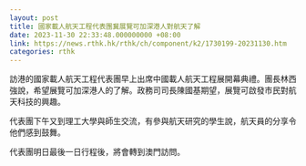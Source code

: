 ```yaml
---
layout: post
title: 國家載人航天工程代表團冀展覽可加深港人對航天了解
date: 2023-11-30 22:33:48.000000000 +08:00
link: https://news.rthk.hk/rthk/ch/component/k2/1730199-20231130.htm
categories: rthk
---
```


訪港的國家載人航天工程代表團早上出席中國載人航天工程展開幕典禮。團長林西強說，希望展覽可加深港人的了解。政務司司長陳國基期望，展覽可啟發市民對航天科技的興趣。

代表團下午又到理工大學與師生交流，有參與航天研究的學生說，航天員的分享令他們感到鼓舞。

代表團明日最後一日行程後，將會轉到澳門訪問。
